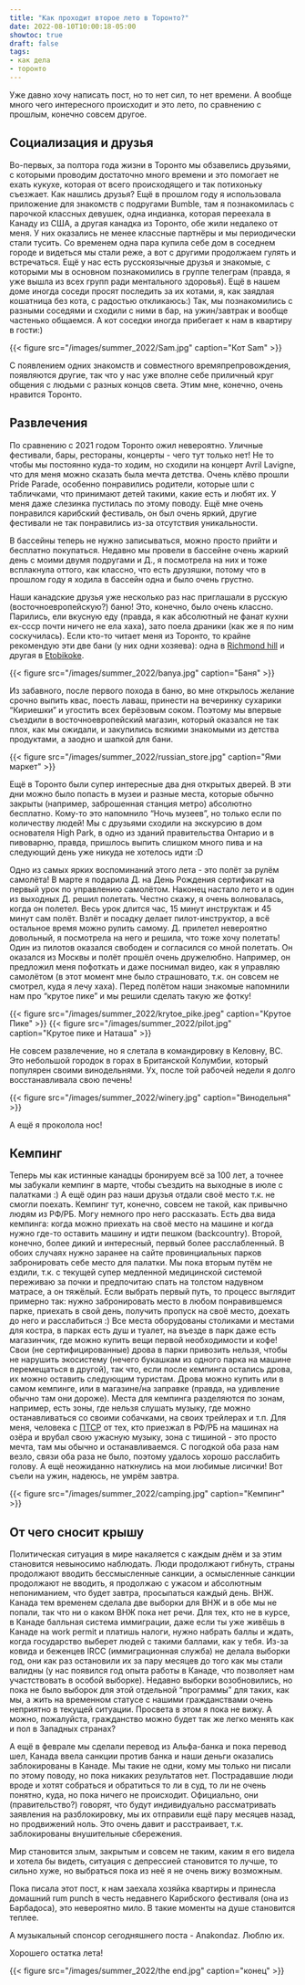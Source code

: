 ```yaml
---
title: "Как проходит второе лето в Торонто?"
date: 2022-08-10T10:00:18-05:00
showtoc: true
draft: false
tags:
- как дела
- торонто
---
```

Уже давно хочу написать пост, но то нет сил, то нет времени. А вообще много чего интересного происходит и это лето, по сравнению с прошлым, конечно совсем другое.

## Социализация и друзья

Во-первых, за полтора года жизни в Торонто мы обзавелись друзьями, с которыми проводим достаточно много времени и это помогает не ехать кукухе, которая от всего происходящего и так потихоньку съезжает. Как нашлись друзья? Ещё в прошлом году я использовала приложение для знакомств с подругами Bumble, там я познакомилась с парочкой классных девушек, одна индианка, которая переехала в Канаду из США, а другая канадка из Торонто, обе жили недалеко от меня. У них оказались не менее классные партнёры и мы периодически стали тусить. Со временем одна пара купила себе дом в соседнем городе и видеться мы стали реже, а вот с другими продолжаем гулять и встречаться. Ещё у нас есть русскоязычные друзья и знакомые, с которыми мы в основном познакомились в группе телеграм (правда, я уже вышла из всех групп ради ментального здоровья). Ещё в нашем доме иногда соседи просят последить за их котами, я, как заядлая кошатница без кота, с радостью откликаюсь:) Так, мы познакомились с разными соседями и сходили с ними в бар, на ужин/завтрак и вообще частенько общаемся. А кот соседки иногда прибегает к нам в квартиру в гости:)

{{< figure src="/images/summer_2022/Sam.jpg" caption="Кот Sam" >}}

С появлением одних знакомств и совместного времяпрепровождения, появляются другие, так что у нас уже вполне себе приличный круг общения с людьми с разных концов света. Этим мне, конечно, очень нравится Торонто.

## Развлечения

По сравнению с 2021 годом Торонто ожил невероятно. Уличные фестивали, бары, рестораны, концерты - чего тут только нет! Не то чтобы мы постоянно куда-то ходим, но сходили на концерт Avril Lavigne, что для меня можно сказать была мечта детства. Очень клёво прошли Pride Parade, особенно понравились родители, которые шли с табличками, что принимают детей такими, какие есть и любят их. У меня даже слезинка пустилась по этому поводу. Ещё мне очень понравился карибский фестиваль, он был очень яркий, другие фестивали не так понравились из-за отсутствия уникальности.

В бассейны теперь не нужно записываться, можно просто прийти и бесплатно покупаться. Недавно мы провели в бассейне очень жаркий день с моими двумя подругами и Д., я посмотрела на них и тоже всплакнула оттого, как классно, что есть друзяшки, потому что в прошлом году я ходила в бассейн одна и было очень грустно.

Наши канадские друзья уже несколько раз нас приглашали в русскую (восточноевропейскую?) баню! Это, конечно, было очень классно. Парились, ели вкусную еду (правда, я как абсолютный не фанат кухни ex-ссср почти ничего не ела хаха), зато поела драники (как же я по ним соскучилась). Если кто-то читает меня из Торонто, то крайне рекомендую эти две бани (у них одни хозяева): одна в [Richmond hill](https://banyarichmondhill.ca/) и другая в [Etobikoke](https://www.google.com/maps/place/South-Western+Bathhouse+and+Tea+Room/@43.6252114,-79.5655796,15z/data=!4m2!3m1!1s0x0:0xe4041cb38f97a53a?sa=X&ved=2ahUKEwit6q7F_br5AhWkpIkEHYE7DpYQ_BJ6BAheEAU).

{{< figure src="/images/summer_2022/banya.jpg" caption="Баня" >}}

 Из забавного, после первого похода в баню, во мне открылось желание срочно выпить квас, поесть лаваш, принести на вечеринку сухарики “Кириешки” и угостить всех берёзовым соком. Поэтому мы впервые съездили в восточноевропейский магазин, который оказался не так плох, как мы ожидали, и закупились всякими знакомыми из детства продуктами, а заодно и шапкой для бани.

 {{< figure src="/images/summer_2022/russian_store.jpg" caption="Ями маркет" >}}

Ещё в Торонто были супер интересные два дня открытых дверей. В эти дни можно было попасть в музеи и разные места, которые обычно закрыты (например, заброшенная станция метро) абсолютно бесплатно. Кому-то это напомнило “Ночь музеев”, но только если по количеству людей! Мы с друзьями сходили на экскурсию в дом основателя High Park, в одно из зданий правительства Онтарио и в пивоварню, правда, пришлось выпить слишком много пива и на следующий день уже никуда не хотелось идти :D

Одно из самых ярких воспоминаний этого лета - это полёт за рулём самолёта! В марте я подарила Д. на День Рождения сертификат на первый урок по управлению самолётом. Наконец настало лето и в один из выходных Д. решил полетать. Честно скажу, я очень волновалась, когда он полетел. Весь урок длится час, 15 минут инструктаж и 45 минут сам полёт. Взлёт и посадку делает пилот-инструктор, а всё остальное время можно рулить самому. Д. прилетел невероятно довольный, я посмотрела на него и решила, что тоже хочу полетать! Один из пилотов оказался свободен и согласился со мной полетать. Он оказался из Москвы и полёт прошёл очень дружелюбно. Например, он предложил меня пофоткать и даже поснимал видео, как я управляю самолётом (в этот момент мне было страшновато, т.к. он совсем не смотрел, куда я лечу хаха). Перед полётом наши знакомые напомнили нам про “крутое пике” и мы решили сделать такую же фотку! 

{{< figure src="/images/summer_2022/krytoe_pike.jpeg" caption="Крутое Пике" >}}
{{< figure src="/images/summer_2022/pilot.jpg" caption="Крутое пике и Наташа" >}}

Не совсем развлечение, но я слетала в командировку в Келовну, BC. Это небольшой городок в горах в Британской Колумбии, который популярен своими винодельнями. Ух, после той рабочей недели я долго восстанавливала свою печень!

{{< figure src="/images/summer_2022/winery.jpg" caption="Винодельня" >}}

А ещё я проколола нос!

## Кемпинг

Теперь мы как истинные канадцы бронируем всё за 100 лет, а точнее мы забукали кемпинг в марте, чтобы съездить на выходные в июле с палатками :) А ещё один раз наши друзья отдали своё место т.к. не смогли поехать. Кемпинг тут, конечно, совсем не такой, как привычно людям из РФ/РБ. Могу немного про него рассказать.
Есть два вида кемпинга: когда можно приехать на своё место на машине и когда нужно где-то оставить машину и идти пешком (backcountry). Второй, конечно, более дикий и интересный, первый более расслабленный. В обоих случаях нужно заранее на сайте провинциальных парков забронировать себе место для палатки. Мы пока вторым путём не ездили, т.к. с текущей супер медленной медицинской системой переживаю за почки и предпочитаю спать на толстом надувном матрасе, а он тяжёлый. Если выбрать первый путь, то процесс выглядит примерно так: нужно забронировать место в любом понравившемся парке, приехать в свой день, получить пропуск на своё место, доехать до него и расслабиться :) Все места оборудованы столиками и местами для костра, в парках есть душ и туалет, на въезде в парк даже есть магазинчик, где можно купить вещи первой необходимости и кофе! Свои (не сертифицированные) дрова в парки привозить нельзя, чтобы не нарушить экосистему (нечего букашкам из одного парка на машине перемещаться в другой), так что, если после кемпинга остались дрова, их можно оставить следующим туристам. Дрова можно купить или в самом кемпинге, или в магазине/на заправке (правда, на удивление обычно там они дороже). Места для кемпинга разделяются по зонам, например, есть зоны, где нельзя слушать музыку, где можно останавливаться со своими собачками, на своих трейлерах и т.п. Для меня, человека с [ПТСР](https://ru.wikipedia.org/wiki/%D0%9F%D0%BE%D1%81%D1%82%D1%82%D1%80%D0%B0%D0%B2%D0%BC%D0%B0%D1%82%D0%B8%D1%87%D0%B5%D1%81%D0%BA%D0%BE%D0%B5_%D1%81%D1%82%D1%80%D0%B5%D1%81%D1%81%D0%BE%D0%B2%D0%BE%D0%B5_%D1%80%D0%B0%D1%81%D1%81%D1%82%D1%80%D0%BE%D0%B9%D1%81%D1%82%D0%B2%D0%BE) от тех, кто приезжал в РФ/РБ на машинах на озёра и врубал свою ужасную музыку, зона с тишиной - это просто мечта, там мы обычно и останавливаемся. С погодкой оба раза нам везло, связи оба раза не было, поэтому удалось хорошо расслабить голову. А ещё неожиданно наткнулись на мои любимые лисички! Вот съели на ужин, надеюсь, не умрём завтра.

{{< figure src="/images/summer_2022/camping.jpg" caption="Кемпинг" >}}

## От чего сносит крышу

Политическая ситуация в мире накаляется с каждым днём и за этим становится невыносимо наблюдать. Люди продолжают гибнуть, страны продолжают вводить бессмысленные санкции, а осмысленные санкции продолжают не вводить, я продолжаю с ужасом и абсолютным непониманием, что будет завтра, просыпаться каждый день.
ВНЖ. Канада тем временем сделала две выборки для ВНЖ и в обе мы не попали, так что ни о каком ВНЖ пока нет речи. Для тех, кто не в курсе, в Канаде балльная система иммиграции, даже если ты уже живёшь в Канаде на work permit и платишь налоги, нужно набрать баллы и ждать, когда государство выберет людей с такими баллами, как у тебя. Из-за ковида и беженцев IRCC (иммиграционная служба) не делала выборки год, они как раз остановили их за пару месяцев до того как мы стали валидны (у нас появился год опыта работы в Канаде, что позволяет нам участствовать в особой выборке). Недавно выборки возобновились, но пока не было выборок для этой отдельной “программы” для таких, как мы, а жить на временном статусе с нашими гражданствами очень неприятно в текущей ситуации. Просвета в этом я пока не вижу. А можно, пожалуйста, гражданство можно будет так же легко менять как и пол в Западных странах?

А ещё в феврале мы сделали перевод из Альфа-банка и пока перевод шел, Канада ввела санкции против банка и наши деньги оказались заблокированы в Канаде. Мы такие не одни, кому мы только ни писали по этому поводу, но пока никаких результатов нет. Пострадавшие люди вроде и хотят собраться и обратиться то ли в суд, то ли не очень понятно, куда, но пока ничего не происходит. Официально, они (правительство?) говорят, что будут индивидуально рассматривать заявления на разблокировку, мы их отправили ещё пару месяцев назад, но продвижений ноль. Это очень давит и расстраивает, т.к. заблокированы внушительные сбережения. 

Мир становится злым, закрытым и совсем не таким, каким я его видела и хотела бы видеть, ситуация с депрессией становится то лучше, то сильно хуже, но выбраться пока из неё я не очень вижу возможным.

Пока писала этот пост, к нам заехала хозяйка квартиры и принесла домашний rum punch в честь недавнего Карибского фестиваля (она из Барбадоса), это невероятно мило. В такие моменты на душе становится теплее. 

А музыкальный спонсор сегодняшнего поста - Anakondaz. Люблю их.

Хорошего остатка лета! 

{{< figure src="/images/summer_2022/the end.jpg" caption="конец" >}}
